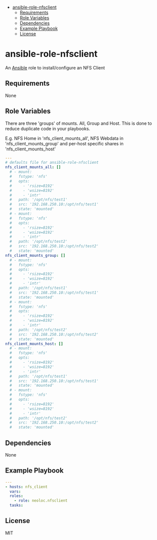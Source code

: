 - [ansible-role-nfsclient](#ansible-role-nfsclient)
  - [Requirements](#requirements)
  - [Role Variables](#role-variables)
  - [Dependencies](#dependencies)
  - [Example Playbook](#example-playbook)
  - [License](#license)

# ansible-role-nfsclient

An [Ansible](https://www.ansible.com) role to install/configure an NFS Client

## Requirements

None

## Role Variables

There are three 'groups' of mounts. All, Group and Host. This is done to reduce duplicate code in your playbooks.

E.g. NFS Home in 'nfs_client_mounts_all', NFS Webdata in 'nfs_client_mounts_group' and per-host specific shares in 'nfs_client_mounts_host'

```yaml
---
# defaults file for ansible-role-nfsclient
nfs_client_mounts_all: []
  # - mount:
  #   fstype: 'nfs'
  #   opts:
  #     - 'rsize=8192'
  #     - 'wsize=8192'
  #     - 'intr'
  #   path: '/opt/nfs/test1'
  #   src: '192.168.250.10:/opt/nfs/test1'
  #   state: 'mounted'
  # - mount:
  #   fstype: 'nfs'
  #   opts:
  #     - 'rsize=8192'
  #     - 'wsize=8192'
  #     - 'intr'
  #   path: '/opt/nfs/test2'
  #   src: '192.168.250.10:/opt/nfs/test2'
  #   state: 'mounted'
nfs_client_mounts_group: []
  # - mount:
  #   fstype: 'nfs'
  #   opts:
  #     - 'rsize=8192'
  #     - 'wsize=8192'
  #     - 'intr'
  #   path: '/opt/nfs/test1'
  #   src: '192.168.250.10:/opt/nfs/test1'
  #   state: 'mounted'
  # - mount:
  #   fstype: 'nfs'
  #   opts:
  #     - 'rsize=8192'
  #     - 'wsize=8192'
  #     - 'intr'
  #   path: '/opt/nfs/test2'
  #   src: '192.168.250.10:/opt/nfs/test2'
  #   state: 'mounted'
nfs_client_mounts_host: []
  # - mount:
  #   fstype: 'nfs'
  #   opts:
  #     - 'rsize=8192'
  #     - 'wsize=8192'
  #     - 'intr'
  #   path: '/opt/nfs/test1'
  #   src: '192.168.250.10:/opt/nfs/test1'
  #   state: 'mounted'
  # - mount:
  #   fstype: 'nfs'
  #   opts:
  #     - 'rsize=8192'
  #     - 'wsize=8192'
  #     - 'intr'
  #   path: '/opt/nfs/test2'
  #   src: '192.168.250.10:/opt/nfs/test2'
  #   state: 'mounted'
```

## Dependencies

None

## Example Playbook

```yaml
---
- hosts: nfs_client
  vars:
  roles:
    - role: neoloc.nfsclient
  tasks:
```

## License

MIT

